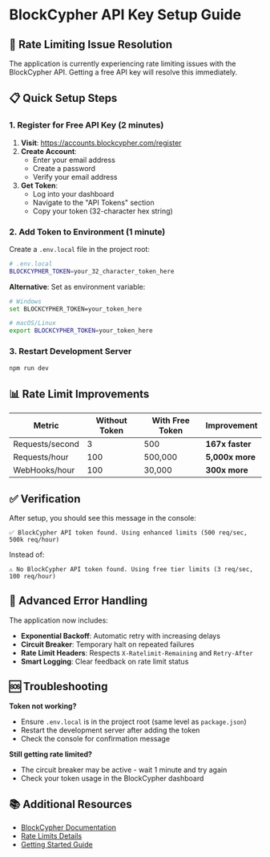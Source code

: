 # BlockCypher API Key Setup Guide

## 🚨 Rate Limiting Issue Resolution

The application is currently experiencing rate limiting issues with the BlockCypher API. Getting a free API key will resolve this immediately.

## 📋 Quick Setup Steps

### 1. Register for Free API Key (2 minutes)

1. **Visit**: https://accounts.blockcypher.com/register
2. **Create Account**: 
   - Enter your email address
   - Create a password
   - Verify your email address
3. **Get Token**:
   - Log into your dashboard
   - Navigate to the "API Tokens" section
   - Copy your token (32-character hex string)

### 2. Add Token to Environment (1 minute)

Create a `.env.local` file in the project root:

```bash
# .env.local
BLOCKCYPHER_TOKEN=your_32_character_token_here
```

**Alternative**: Set as environment variable:

```bash
# Windows
set BLOCKCYPHER_TOKEN=your_token_here

# macOS/Linux
export BLOCKCYPHER_TOKEN=your_token_here
```

### 3. Restart Development Server

```bash
npm run dev
```

## 📊 Rate Limit Improvements

| Metric | Without Token | With Free Token | Improvement |
|--------|---------------|-----------------|-------------|
| Requests/second | 3 | 500 | **167x faster** |
| Requests/hour | 100 | 500,000 | **5,000x more** |
| WebHooks/hour | 100 | 30,000 | **300x more** |

## ✅ Verification

After setup, you should see this message in the console:

```
✅ BlockCypher API token found. Using enhanced limits (500 req/sec, 500k req/hour)
```

Instead of:

```
⚠️ No BlockCypher API token found. Using free tier limits (3 req/sec, 100 req/hour)
```

## 🔧 Advanced Error Handling

The application now includes:

- **Exponential Backoff**: Automatic retry with increasing delays
- **Circuit Breaker**: Temporary halt on repeated failures
- **Rate Limit Headers**: Respects `X-Ratelimit-Remaining` and `Retry-After`
- **Smart Logging**: Clear feedback on rate limit status

## 🆘 Troubleshooting

**Token not working?**
- Ensure `.env.local` is in the project root (same level as `package.json`)
- Restart the development server after adding the token
- Check the console for confirmation message

**Still getting rate limited?**
- The circuit breaker may be active - wait 1 minute and try again
- Check your token usage in the BlockCypher dashboard

## 📚 Additional Resources

- [BlockCypher Documentation](https://www.blockcypher.com/dev/bitcoin/)
- [Rate Limits Details](https://www.blockcypher.com/dev/bitcoin/#rate-limits-and-tokens)
- [Getting Started Guide](https://www.blockcypher.com/getting-started.html) 